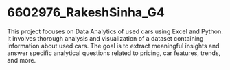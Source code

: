 # 6602976_RakeshSinha_G4
This project focuses on Data Analytics of used cars using Excel and Python. It involves thorough analysis and visualization of a dataset containing information about used cars. The goal is to extract meaningful insights and answer specific analytical questions related to pricing, car features, trends, and more.

